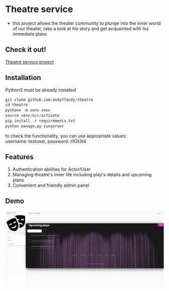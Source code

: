 # Theatre service

- this project allows the theater community to plunge into the inner world of our theater,
take a look at his story and get acquainted with his immediate plans
 
## Check it out!

[Theatre service project](https://theatre-mate.onrender.com)

## Installation
Python3 must be already installed

```python
git clone github.com/andy77andy/theatre
cd theatre
pythone -m venv venv 
source venv/bin/activate
pip install -r requirements.txt
python manage.py runserver
```
to check the functionality, you can use appropriate values:\
username: testuser,
password: t1t2t3t4


## Features
1. Authentication abilities for Actor/User
2. Managing theatre's inner life including play's details and upcoming plans
3. Convenient and friendly admin panel


## Demo
![Interface](Demo.png)
